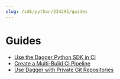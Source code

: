 ```yaml
---
slug: /sdk/python/234291/guides
---
```


# Guides

- [Use the Dagger Python SDK in CI](./guides/454108-python-ci.md)
- [Create a Multi-Build CI Pipeline](./guides/648384-multi-builds.md)
- [Use Dagger with Private Git Repositories](./guides/683293-private-repositories.md)
